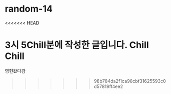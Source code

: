 # random-14
<<<<<<< HEAD

3시 5Chill분에 작성한 글입니다. Chill Chill
=======
영현왔다감
>>>>>>> 98b784da2f1ca98cbf31625593c0d57819ff4ee2
